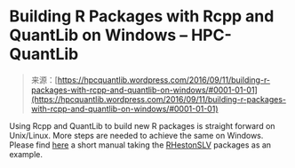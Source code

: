 <!--yml
category: 未分类
date: 2024-05-17 23:27:45
-->

# Building R Packages with Rcpp and QuantLib on Windows – HPC-QuantLib

> 来源：[https://hpcquantlib.wordpress.com/2016/09/11/building-r-packages-with-rcpp-and-quantlib-on-windows/#0001-01-01](https://hpcquantlib.wordpress.com/2016/09/11/building-r-packages-with-rcpp-and-quantlib-on-windows/#0001-01-01)

Using Rcpp and QuantLib to build new R packages is straight forward on Unix/Linux. More steps are needed to achieve the same on Windows. Please find [here](https://github.com/klausspanderen/RHestonSLV/blob/master/readme.win) a short manual taking the [RHestonSLV](https://hpcquantlib.wordpress.com/2016/05/26/rfinance-2016/) packages as an example.
